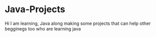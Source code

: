 # Java-Projects
Hi I am learning, Java along making some projects 
that can help other begginegs too who are learning java
